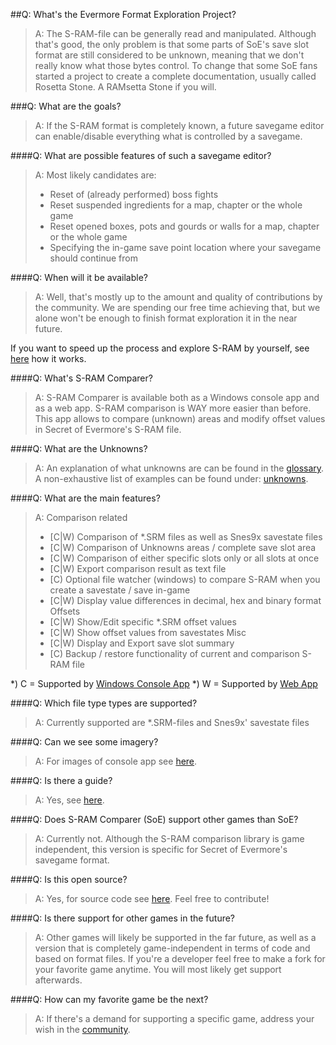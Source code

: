 ##Q: What's the Evermore Format Exploration Project?
> A: The S-RAM-file can be generally read and manipulated. Although that's good, the only problem is that some parts of SoE's save slot format are still considered to be unknown, meaning that we don't really know what those bytes control. To change that some SoE fans started a project to create a complete documentation, usually called Rosetta Stone. A RAMsetta Stone if you will.

###Q: What are the goals?
> A: If the S-RAM format is completely known, a future savegame editor can enable/disable everything what is controlled by a savegame.

####Q: What are possible features of such a savegame editor?
> A: Most likely candidates are:
> * Reset of (already performed) boss fights
> * Reset suspended ingredients for a map, chapter or the whole game
> * Reset opened boxes, pots and gourds or walls for a map, chapter or the whole game
> * Specifying the in-game save point location where your savegame should continue from

####Q: When will it be available?
> A: Well, that's mostly up to the amount and quality of contributions by the community.
We are spending our free time achieving that, but we alone won't be enough to finish format exploration it in the near future.

If you want to speed up the process and explore S-RAM by yourself, see [here](exploring) how it works.

####Q: What's S-RAM Comparer?
> A: S-RAM Comparer is available both as a Windows console app and as a web app. S-RAM comparison is WAY more easier than before. 
> This app allows to compare (unknown) areas and modify offset values in Secret of Evermore's S-RAM file.

####Q: What are the Unknowns?
> A: An explanation of what unknowns are can be found in the [glossary](glossary). 
> A non-exhaustive list of examples can be found under: [unknowns](unknowns).

####Q: What are the main features?
> A: 
Comparison related
> * [C|W) Comparison of *.SRM files as well as Snes9x savestate files  
> * [C|W) Comparison of Unknowns areas / complete save slot area
> * [C|W) Comparison of either specific slots only or all slots at once
> * [C|W) Export comparison result as text file
> * [C) Optional file watcher (windows) to compare S-RAM when you create a savestate / save in-game
> * [C|W) Display value differences in decimal, hex and binary format
Offsets
> * [C|W) Show/Edit specific *.SRM offset values
> * [C|W) Show offset values from savestates
Misc
> * [C|W) Display and Export save slot summary
> * [C) Backup / restore functionality of current and comparison S-RAM file

*) C = Supported by [Windows Console App](console-app)
*) W = Supported by [Web App](comparison)

####Q: Which file type types are supported?
> A: Currently supported are *.SRM-files and Snes9x' savestate files

####Q: Can we see some imagery?
> A: For images of console app see [here](imagery).

####Q: Is there a guide?
> A: Yes, see [here](guides).

####Q: Does S-RAM Comparer (SoE) support other games than SoE?
> A: Currently not. Although the S-RAM comparison library is game independent, this version is specific for Secret of Evermore's savegame format.

####Q: Is this open source?
> A: Yes, for source code see [here](https://github.com/CleanCodeX). Feel free to contribute!

####Q: Is there support for other games in the future?
> A: Other games will likely be supported in the far future, as well as a version that is completely game-independent in terms of code and based on format files. If you're a developer feel free to make a fork for your favorite game anytime. You will most likely get support afterwards.

####Q: How can my favorite game be the next?
> A: If there's a demand for supporting a specific game, address your wish in the [community](Community).